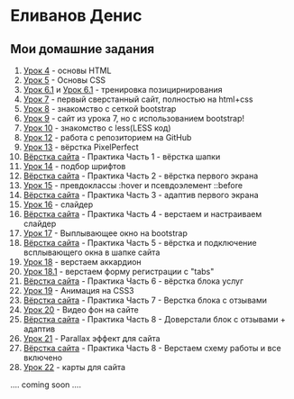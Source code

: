 # Еливанов Денис
## Мои домашние задания

1. [Урок 4](https://terhoor.github.io/lesson_4/ "Урок 4" ) - основы HTML
2. [Урок 5](https://terhoor.github.io/lesson_5 "Урок 5" ) - Основы CSS
3. [Урок 6.1](https://terhoor.github.io/lesson_6.1 "Урок 6.1" ) и [Урок 6.1](https://terhoor.github.io/lesson_6.2 "Урок 6.2" ) - тренировка позицирнирования
4. [Урок 7](https://terhoor.github.io/lesson_7 "Урок 7" ) - первый сверстанный сайт, полностью на html+css
5. [Урок 8](https://terhoor.github.io/lesson_8 "Урок 8" ) - знакомство с сеткой bootstrap
6. [Урок 9](https://terhoor.github.io/lesson_9 "Урок 9" ) - сайт из урока 7, но с использованием bootstrap!
7. [Урок 10](https://github.com/terhoor/terhoor.github.io/blob/master/lesson_10/main.less/ "Урок 10" ) - знакомство с less(LESS код)
8. [Урок 12](https://github.com/terhoor/terhoor.github.io "Урок 12" ) - работа с репозиторием на GitHub
9. [Урок 13](https://terhoor.github.io/lesson_13 "Урок 13" ) - вёрстка PixelPerfect
10. [Вёрстка сайта](https://terhoor.github.io/lesson_13.1 "практика" ) - Практика Часть 1 - вёрстка шапки
11. [Урок 14](https://terhoor.github.io/lesson_14/ "Урок 14" ) - подбор шрифтов
12. [Вёрстка сайта](https://terhoor.github.io/lesson_14.2/ "практика" ) - Практика Часть 2 - вёрстка первого экрана
13. [Урок 15](https://terhoor.github.io/lesson_15/ "Урок 15" ) - превдоклассы :hover и псевдоэлемент ::before
14. [Вёрстка сайта](https://terhoor.github.io/lesson_15.3/ "практика" ) - Практика Часть 3 - адаптив первого экрана
15. [Урок 16](https://terhoor.github.io/lesson_16/ "Урок 16" ) - слайдер
16. [Вёрстка сайта](https://terhoor.github.io/lesson_16.4/ "практика" ) - Практика Часть 4 - верстаем и настраиваем слайдер
17. [Урок 17](https://terhoor.github.io/lesson_17/ "Урок 17" ) - Выплывающее окно на bootstrap
18. [Вёрстка сайта](https://terhoor.github.io/lesson_17.5/ "практика" ) - Практика Часть 5 - вёрстка и подключение всплывающего окна в шапке сайта
19. [Урок 18](https://terhoor.github.io/lesson_18/ "Урок 18" ) - верстаем аккардион
20. [Урок 18.1](https://terhoor.github.io/lesson_18.1/ "Урок 18.1" ) - верстаем форму регистрации с "tabs"
21. [Вёрстка сайта](https://terhoor.github.io/lesson_18.6/ "практика" ) - Практика Часть 6 - вёрстка блока услуг
22. [Урок 19](https://terhoor.github.io/lesson_19/ "урок 19" ) - Анимация на CSS3
23. [Вёрстка сайта](https://terhoor.github.io/lesson_19.7/ "практика" ) - Практика Часть 7 - Верстка блока с отзывами
24. [Урок 20](https://terhoor.github.io/lesson_20/ "урок 20" ) - Видео фон на сайте
25. [Вёрстка сайта](https://terhoor.github.io/lesson_20.8/ "практика" ) - Практика Часть 8 - Доверстали блок с отзывами + адаптив
26. [Урок 21](https://terhoor.github.io/lesson_21/ "урок 21" ) - Parallax эффект для сайта
27. [Вёрстка сайта](https://terhoor.github.io/lesson_21.9/ "практика" ) - Практика Часть 8 - Верстаем схему работы и все включено
28. [Урок 22](https://terhoor.github.io/lesson_23/ "урок 22" ) - карты для сайта

.... coming soon ....
